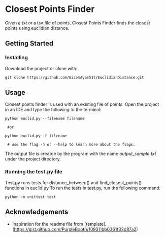 Closest Points Finder
======

Given a txt or a tsv file of points, Closest Points Finder finds the closest points using euclidian distance.

Getting Started
------

### Installing

Download the project or clone with:

```
git clone https://github.com/GizemAyas517/EuclidianDistance.git
```

Usage
------

Closest points finder is used with an existing file of points. Open the project in an IDE and
type the following to the terminal:

```
python euclid.py --filename filename

 #or

python euclid.py -f filename

 # use the flag -h or --help to learn more about the flags.

```
The output file is creatde by the program with the name _output_sample.txt_ under the project directory.

### Running the test.py file

Test.py runs tests for distance_between() and find_closest_points() functions in euclid.py
To run the tests in test.py, run the following command:

```
python -m unittest test
```


Acknowledgements
------
- Inspiration for the readme file from [template].(https://gist.github.com/PurpleBooth/109311bb0361f32d87a2)
